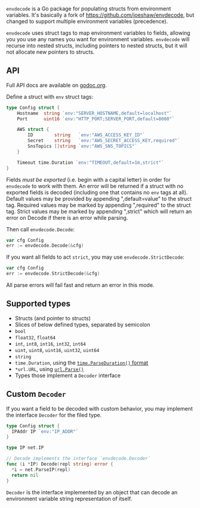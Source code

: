 `envdecode` is a Go package for populating structs from environment
variables. It's basically a fork of https://github.com/joeshaw/envdecode,
but changed to support multiple environment variables (precedence).

`envdecode` uses struct tags to map environment variables to fields,
allowing you you use any names you want for environment variables.
`envdecode` will recurse into nested structs, including pointers to
nested structs, but it will not allocate new pointers to structs.

## API

Full API docs are available on
[godoc.org](https://godoc.org/github.com/owncloud/ocis/ocis-pkg/config/envdecode).

Define a struct with `env` struct tags:

```go
type Config struct {
    Hostname  string `env:"SERVER_HOSTNAME,default=localhost"`
    Port      uint16 `env:"HTTP_PORT;SERVER_PORT,default=8080"`

    AWS struct {
        ID        string   `env:"AWS_ACCESS_KEY_ID"`
        Secret    string   `env:"AWS_SECRET_ACCESS_KEY,required"`
        SnsTopics []string `env:"AWS_SNS_TOPICS"`
    }

    Timeout time.Duration `env:"TIMEOUT,default=1m,strict"`
}
```

Fields _must be exported_ (i.e. begin with a capital letter) in order
for `envdecode` to work with them. An error will be returned if a
struct with no exported fields is decoded (including one that contains
no `env` tags at all).
Default values may be provided by appending ",default=value" to the
struct tag. Required values may be marked by appending ",required" to the
struct tag. Strict values may be marked by appending ",strict" which will
return an error on Decode if there is an error while parsing.

Then call `envdecode.Decode`:

```go
var cfg Config
err := envdecode.Decode(&cfg)
```

If you want all fields to act `strict`, you may use `envdecode.StrictDecode`:

```go
var cfg Config
err := envdecode.StrictDecode(&cfg)
```

All parse errors will fail fast and return an error in this mode.

## Supported types

- Structs (and pointer to structs)
- Slices of below defined types, separated by semicolon
- `bool`
- `float32`, `float64`
- `int`, `int8`, `int16`, `int32`, `int64`
- `uint`, `uint8`, `uint16`, `uint32`, `uint64`
- `string`
- `time.Duration`, using the [`time.ParseDuration()` format](http://golang.org/pkg/time/#ParseDuration)
- `*url.URL`, using [`url.Parse()`](https://godoc.org/net/url#Parse)
- Types those implement a `Decoder` interface

## Custom `Decoder`

If you want a field to be decoded with custom behavior, you may implement the interface `Decoder` for the filed type.

```go
type Config struct {
  IPAddr IP `env:"IP_ADDR"`
}

type IP net.IP

// Decode implements the interface `envdecode.Decoder`
func (i *IP) Decode(repl string) error {
  *i = net.ParseIP(repl)
  return nil
}
```

`Decoder` is the interface implemented by an object that can decode an environment variable string representation of itself.

